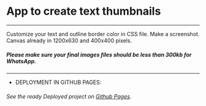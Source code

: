 # App to create text thumbnails

---
Customize your text and outline border color in CSS file.
Make a screenshot.
Canvas already in 1200x630 and 400x400 pixels.

##### Please make sure your final images files should be less than 300kb for WhatsApp.

---
* DEPLOYMENT IN GITHUB PAGES:
###### See the ready Deployed project on [Github Pages](https://hacking-nassa-with-html.github.io/app_to_create_text_thumbnails/).